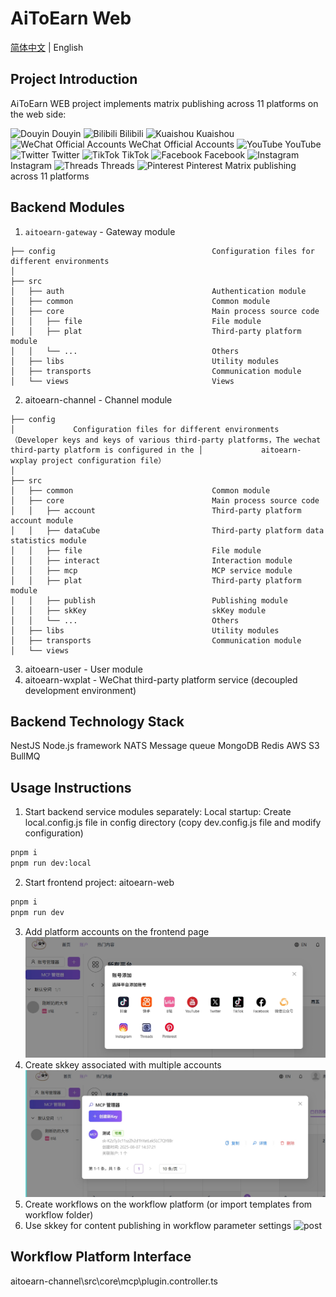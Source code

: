 <!--
 * @Author: nevin
 * @Date: 2025-01-17 19:25:28
 * @LastEditTime: 2025-02-24 19:37:13
 * @LastEditors: nevin
 * @Description:
-->
# AiToEarn Web
[简体中文](README.md) | English

## Project Introduction

AiToEarn WEB project implements matrix publishing across 11 platforms on the web side: 

![Douyin](https://lf1-cdn-tos.bytegoofy.com/goofy/ies/douyin_web/public/favicon.ico 'Douyin') Douyin
![Bilibili](https://i0.hdslb.com/bfs/static/jinkela/long/images/favicon.ico 'Bilibili') Bilibili
![Kuaishou](https://s1-111422.kwimgs.com/kos/nlav111422/ks-web/favicon.ico 'Kuaishou') Kuaishou
![WeChat Official Accounts](https://res.wx.qq.com/a/wx_fed/assets/res/NTI4MWU5.ico 'WeChat Official Accounts') WeChat Official Accounts
![YouTube](https://www.youtube.com/s/desktop/3ad23781/img/logos/favicon.ico 'YouTube') YouTube
![Twitter](https://abs.twimg.com/responsive-web/client-web/icon-svg.ea5ff4aa.svg 'Twitter') Twitter
![TikTok](https://www.tiktok.com/favicon.ico 'TikTok') TikTok
![Facebook](https://static.xx.fbcdn.net/rsrc.php/y1/r/ay1hV6OlegS.ico 'Facebook') Facebook
![Instagram](https://static.cdninstagram.com/rsrc.php/y4/r/QaBlI0OZiks.ico 'Instagram') Instagram
![Threads](https://static.cdninstagram.com/rsrc.php/ye/r/lEu8iVizmNW.ico 'Threads') Threads
![Pinterest](https://s.pinimg.com/webapp/logo_transparent_144x144-3da7a67b.png 'Pinterest') Pinterest
Matrix publishing across 11 platforms

## Backend Modules

1. `aitoearn-gateway` - Gateway module
```tree
├── config                                   Configuration files for different environments
│
├── src                                      
│   ├── auth                                 Authentication module
│   ├── common                               Common module
│   ├── core                                 Main process source code
│   │   ├── file                             File module
│   │   ├── plat                             Third-party platform module
│   │   └── ...                              Others
│   ├── libs                                 Utility modules
│   ├── transports                           Communication module
│   └── views                                Views
```
2. aitoearn-channel - Channel module
```tree
├── config                      
│             Configuration files for different environments （Developer keys and keys of various third-party platforms，The wechat third-party platform is configured in the │             aitoearn-wxplay project configuration file）
│
├── src                                      
│   ├── common                               Common module
│   ├── core                                 Main process source code
│   │   ├── account                          Third-party platform account module
│   │   ├── dataCube                         Third-party platform data statistics module
│   │   ├── file                             File module
│   │   ├── interact                         Interaction module
│   │   ├── mcp                              MCP service module
│   │   ├── plat                             Third-party platform module
│   │   ├── publish                          Publishing module
│   │   ├── skKey                            skKey module
│   │   └── ...                              Others
│   ├── libs                                 Utility modules
│   ├── transports                           Communication module
│   └── views    
```
3. aitoearn-user - User module
4. aitoearn-wxplat - WeChat third-party platform service (decoupled development environment)

## Backend Technology Stack
NestJS Node.js framework
NATS Message queue
MongoDB
Redis
AWS S3
BullMQ
## Usage Instructions
1. Start backend service modules separately: Local startup: Create local.config.js file in config directory (copy dev.config.js file and modify configuration)
```sh
pnpm i 
pnpm run dev:local
```
2. Start frontend project: aitoearn-web
```sh
pnpm i 
pnpm run dev
```
3. Add platform accounts on the frontend page
   <img src="./workflow/img/account.jpeg" alt="post" width="500"/>
4. Create skkey associated with multiple accounts
   <img src="./workflow/img/skkey.jpg" alt="post" width="500"/>
5. Create workflows on the workflow platform (or import templates from workflow folder)
6. Use skkey for content publishing in workflow parameter settings
   <img src="./workflow/img/fl.jpg" alt="post" width="500"/>

## Workflow Platform Interface
aitoearn-channel\src\core\mcp\plugin.controller.ts